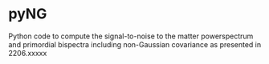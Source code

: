 # pyNG
Python code to compute the signal-to-noise to the matter powerspectrum and primordial bispectra including non-Gaussian covariance as presented in 2206.xxxxx
